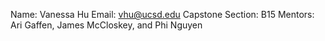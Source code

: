 Name: Vanessa Hu
Email: vhu@ucsd.edu
Capstone Section: B15
Mentors: Ari Gaffen, James McCloskey, and Phi Nguyen
